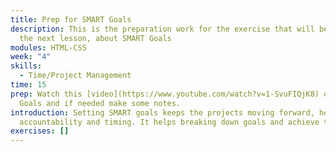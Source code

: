```yaml
---
title: Prep for SMART Goals
description: This is the preparation work for the exercise that will be done in
  the next lesson, about SMART Goals
modules: HTML-CSS
week: "4"
skills:
  - Time/Project Management
time: 15
prep: W﻿atch this [video](https://www.youtube.com/watch?v=1-SvuFIQjK8) on SMART
  Goals and if needed make some notes.
introduction: S﻿etting SMART goals keeps the projects moving forward, helps with
  accountability and timing. It helps breaking down goals and achieve them.
exercises: []
---
```

